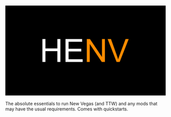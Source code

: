 ![HyperEssentials Branding](https://raw.githubusercontent.com/Biblioklept/hyperessentials/main/img/hefnv.png)

The absolute essentials to run New Vegas (and TTW) and any mods that may have the usual requirements. Comes with quickstarts.
